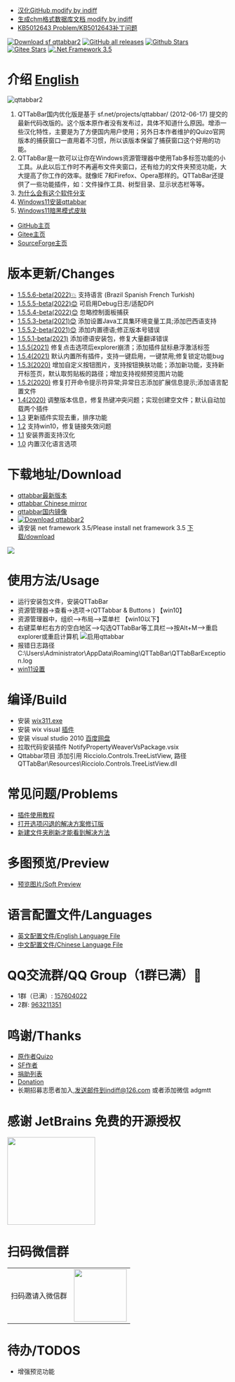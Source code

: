- [汉化GitHub modify by indiff](https://openuserjs.org/scripts/indiff/GitHub_%E6%B1%89%E5%8C%96%E6%8F%92%E4%BB%B6_(indiff)%E4%BF%AE%E6%94%B9)
- [生成chm格式数据库文档 modify by indiff](https://github.com/indiff/DBCHM)
- [KB5012643 Problem/KB5012643补丁问题](https://github.com/indiff/qttabbar/issues/215)

[![Download sf qttabbar2](https://img.shields.io/sourceforge/dt/qttabbar2.svg)](https://sourceforge.net/projects/qttabbar2/files)
[![GitHub all releases](https://img.shields.io/github/downloads/indiff/qttabbar/total)](https://github.com/indiff/qttabbar/releases)
[![Github Stars](https://img.shields.io/github/stars/indiff/qttabbar?logo=github)](https://github.com/indiff/qttabbar)
[![Gitee Stars](https://gitee.com/qwop/qttabbar/badge/star.svg)](https://gitee.com/qwop/qttabbar)
[![.Net Framework 3.5](https://img.shields.io/badge/.NET%3D3.5-red.svg)](https://www.microsoft.com/zh-CN/download/details.aspx?id=21)

 
 # 介绍 [English](README.md)
![qttabbar2](https://user-images.githubusercontent.com/501276/131287626-fe8f1fdd-a894-43f8-9620-b7145d70936d.gif)

1. QTTabBar国内优化版是基于  sf.net/projects/qttabbar/ (2012-06-17)  提交的最新代码改版的。这个版本原作者没有发布过，具体不知道什么原因。增添一些汉化特性，主要是为了方便国内用户使用；另外日本作者维护的Quizo官网版本的捕获窗口一直用着不习惯，所以该版本保留了捕获窗口这个好用的功能。
2. QTTabBar是一款可以让你在Windows资源管理器中使用Tab多标签功能的小工具。从此以后工作时不再遍布文件夹窗口，还有给力的文件夹预览功能，大大提高了你工作的效率。就像IE 7和Firefox、Opera那样的。QTTabBar还提供了一些功能插件，如：文件操作工具、树型目录、显示状态栏等等。
3. [为什么会有这个软件分支](https://github.com/indiff/qttabbar/wiki/%E4%B8%BA%E4%BB%80%E4%B9%88%E4%BC%9A%E6%9C%89%E8%BF%99%E4%B8%AA%E8%BD%AF%E4%BB%B6%E5%88%86%E6%94%AF%EF%BC%9F)
4. [Windows11安装qttabbar](https://github.com/indiff/qttabbar/wiki/Windows11%E5%AE%89%E8%A3%85qttabbar)
5. [Windows11暗黑模式皮肤](https://github.com/StickySli/qttabbar-dark-mode-skin)
- [GitHub主页](https://indiff.github.io/qttabbar)
- [Gitee主页](https://gitee.com/qwop/qttabbar)
- [SourceForge主页](https://sourceforge.net/projects/qttabbar2/)

# 版本更新/Changes
- [1.5.5.6-beta(2022)💥](https://github.com/indiff/qttabbar/releases/tag/v1.5.5-beta.6) 支持语言 (Brazil Spanish French Turkish)
- [1.5.5.5-beta(2022)😊](https://github.com/indiff/qttabbar/releases/tag/v1.5.5.5-beta) 可启用Debug日志/适配DPI
- [1.5.5.4-beta(2022)😊](https://github.com/indiff/qttabbar/releases/tag/v1.5.5.4-beta) 忽略控制面板捕获
- [1.5.5.3-beta(2021)😊](https://github.com/indiff/qttabbar/releases/tag/v1.5.5.3) 添加设置Java工具集环境变量工具;添加巴西语支持
- [1.5.5.2-beta(2021)😊](https://github.com/indiff/qttabbar/releases/tag/1.5.5.2-beta) 添加内置德语;修正版本号错误
- [1.5.5.1-beta(2021)](https://github.com/indiff/qttabbar/releases/tag/v1.5.5.2021-beta) 添加德语安装包，修复大量翻译错误
- [1.5.5(2021)](https://github.com/indiff/qttabbar/releases/tag/v1.5.5.2021-beta) 修复点击选项后explorer崩溃；添加插件鼠标悬浮激活标签
- [1.5.4(2021)](https://github.com/indiff/qttabbar/releases/tag/1.5.4-beta) 默认内置所有插件，支持一键启用，一键禁用;修复锁定功能bug
- [1.5.3(2020)](https://github.com/indiff/qttabbar/releases/tag/1.5.3-beta) 增加自定义按钮图片，支持按钮换肤功能；添加新功能，支持新开标签页，默认取剪贴板的路径；增加支持视频预览图片功能
- [1.5.2(2020)](https://github.com/indiff/qttabbar/releases/tag/1.5.2) 修复打开命令提示符异常;异常日志添加扩展信息提示;添加语言配置文件
- [1.4(2020)](https://github.com/indiff/qttabbar/releases/tag/1.4) 调整版本信息，修复热键冲突问题；实现创建空文件；默认自动加载两个插件
- [1.3](https://github.com/indiff/qttabbar/releases/tag/1.3) 更新插件实现去重，排序功能
- [1.2](https://github.com/indiff/qttabbar/releases/tag/1.2) 支持win10，修复链接失效问题
- [1.1](https://github.com/indiff/qttabbar/releases/tag/1.1) 安装界面支持汉化
- [1.0](https://github.com/indiff/qttabbar/releases/tag/1.0) 内置汉化语言选项

# 下载地址/Download
* [qttabbar最新版本](https://github.com/indiff/qttabbar/releases/tag/v1.5.5-beta.6)
* [qttabbar Chinese mirror](https://gitee.com/qwop/qttabbar/releases)
* [qttabbar国内镜像](https://gitee.com/qwop/qttabbar/attach_files)
* [![Download qttabbar2](https://a.fsdn.com/con/app/sf-download-button)](https://sourceforge.net/projects/qttabbar2/files/latest/download)
* 请安装 net framework 3.5/Please install net framework 3.5 [下载/download](https://www.microsoft.com/zh-CN/download/details.aspx?id=21)
<img src="https://user-images.githubusercontent.com/501276/84343198-16aedc00-abda-11ea-8872-a654d011631f.png" />

# 使用方法/Usage
- 运行安装包文件，安装QTTabBar 
- 资源管理器->查看->选项->(QTTabbar & Buttons )      【win10】
- 资源管理器中，组织—>布局—>菜单栏  【win10以下】
- 右键菜单栏右方的空白地区—>勾选QTTabBar等工具栏—>按Alt+M—>重启explorer或重启计算机
![启用qttabbar](https://user-images.githubusercontent.com/501276/72576075-907fb980-3909-11ea-9dc2-9a1ea0ca2f8e.png)
- 报错日志路径 C:\Users\Administrator\AppData\Roaming\QTTabBar\QTTabBarException.log
- [win11设置](https://github.com/indiff/qttabbar/wiki/Windows11%E6%98%BE%E7%A4%BA%E5%B7%A5%E5%85%B7%E6%A0%8F%E7%9A%84%E6%96%B9%E6%B3%95)

# 编译/Build
* 安装 [wix311.exe](https://github.com/wixtoolset/wix3/releases)
* 安装 wix visual [插件](https://marketplace.visualstudio.com/items?itemName=WixToolset.WixToolsetVisualStudio2010Extension)  
* 安装 visual studio 2010  [百度网盘](https://pan.baidu.com/s/1sldAQmD#list/path=%2FVS%E4%BE%BF%E6%90%BA%E7%B2%BE%E7%AE%80%E7%89%88%E5%90%88%E9%9B%86)
* 拉取代码安装插件 NotifyPropertyWeaverVsPackage.vsix
* Qttabbar项目 添加引用 Ricciolo.Controls.TreeListView, 路径 QTTabBar\Resources\Ricciolo.Controls.TreeListView.dll

# 常见问题/Problems
* [插件使用教程](https://gitee.com/qwop/qttabbar/attach_files/581155/download)
* [打开选项闪退的解决方案修订版](https://gitee.com/qwop/qttabbar/attach_files/581136/download)
* [新建文件夹刷新才能看到解决方法](https://gitee.com/qwop/qttabbar/attach_files/581159/download)

# 多图预览/Preview
* [预览图片/Soft Preview](https://github.com/indiff/qttabbar/issues/3)

# 语言配置文件/Languages
* [英文配置文件/English Language File](https://raw.githubusercontent.com/indiff/qttabbar/master/Lng_QTTabBar_en.xml)
* [中文配置文件/Chinese Language File](https://raw.githubusercontent.com/indiff/qttabbar/master/Lng_QTTabBar_zh.xml)

# QQ交流群/QQ Group（1群已满）🦚
* 1群（已满）: [157604022](https://qm.qq.com/cgi-bin/qm/qr?k=AGA5sh_6eCEYIwofpvazRxMFin8jmVI2&jump_from=webapi)
* 2群: [963211351](https://jq.qq.com/?_wv=1027&k=VCPD2zLH)

# 鸣谢/Thanks
* [原作者Quizo](https://twitter.com/QTTabBar)
* [SF作者](https://sourceforge.net/u/masamunexgp/profile)
* [捐助列表](https://github.com/indiff/qttabbar/wiki/Thanks-%E9%B8%A3%E8%B0%A2%E6%8D%90%E5%8A%A9)
* [Donation](https://www.paypal.com/cgi-bin/webscr?cmd=_s-xclick&hosted_button_id=7YNCVL5P9ZDY8)
* 长期招募志愿者加入,发送邮件到indiff@126.com 或者添加微信 adgmtt
# 感谢 JetBrains 免费的开源授权

<a href="https://www.jetbrains.com/?from=QtTabBar" target="_blank">
<img src="https://user-images.githubusercontent.com/501276/128459507-b98484a4-f20d-4224-80e3-d16886ea9365.png" height="200"/></a>

# 扫码微信群
<table>
    <tr>
        <td>扫码邀请入微信群</td>
        <td><img src="https://user-images.githubusercontent.com/501276/141719517-a6f28c27-3d8b-4b35-87f3-0c326789745e.jpg" width="120"/></td>
    </tr>
</table>

# 待办/TODOS
- 增强预览功能
